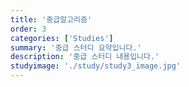 ```yaml
---
title: '중급알고리즘'
order: 3
categories: ['Studies']
summary: '중급 스터디 요약입니다.'
description: '중급 스터디 내용입니다.'
studyimage: './study/study3_image.jpg'
---
```

